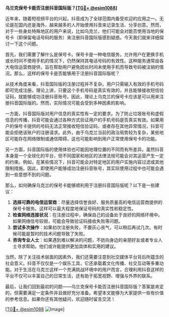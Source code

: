 **乌兰克保号卡能否注册抖音国际版？[[TG💪+ @esim1088](https://t.me/s/esim1088)]**

近年来，随着短视频平台的兴起，抖音成为了全球范围内备受欢迎的应用之一。无论是在国内还是海外，越来越多的人开始使用抖音来记录生活、分享创意。然而，对于一些身处特殊地区的用户来说，比如乌克兰，他们可能会对能否使用当地的保号卡（即保留电话号码的服务）来注册抖音国际版感到疑惑。今天我们就来详细探讨一下这个问题。

首先，我们需要了解什么是保号卡。保号卡是一种电信服务，允许用户在更换手机或长时间不使用手机的情况下，仍然保持其电话号码的有效性。这种服务通常由各大电信运营商提供，旨在帮助用户避免因长时间未使用手机而导致号码被注销的情况。那么，这样的保号卡是否能够用于注册抖音国际版呢？

从技术角度来看，抖音国际版的注册过程并不复杂。用户只需输入有效的手机号码即可完成注册。理论上讲，只要这个手机号码是真实有效的，并且能够接收短信验证码，就能够成功注册抖音账号。因此，理论上乌克兰的保号卡应该是可以用来注册抖音国际版的。然而，实际情况可能会受到多种因素的影响。

一方面，抖音国际版对用户信息的真实性有一定的要求。为了防止垃圾账号和虚假信息的传播，抖音可能会通过各种方式验证用户的手机号码是否真实有效。如果用户的保号卡提供的号码无法正常接收短信验证码，或者存在其他异常情况，抖音可能会拒绝该账户的注册请求。此外，由于乌克兰当前的政治局势较为复杂，某些地区可能存在网络限制或通信障碍，这也可能影响到用户正常使用保号卡的功能。

另一方面，抖音国际版的使用体验也可能因地理位置的不同而有所差异。虽然抖音本身是一个全球化的平台，但不同国家和地区的法律法规可能会对其运营产生一定的约束。例如，在某些情况下，抖音可能会对特定地区的用户实施内容过滤或其他限制措施。因此，即使用户能够成功注册抖音账号，其实际使用过程中也可能会遇到一些意想不到的问题。

那么，如何确保乌克兰的保号卡能够顺利用于注册抖音国际版呢？以下是一些建议：

1. **选择可靠的电信运营商**：尽量选择信誉良好、服务质量高的电信运营商提供的保号卡服务。这样可以最大程度地保证号码的真实性和稳定性。
2. **检查网络连接状况**：在注册过程中，确保自己的设备处于良好的网络环境中。如果网络信号较弱，可能会导致验证码接收失败等问题。
3. **尝试多次操作**：如果初次注册失败，不要灰心丧气，可以稍后再试几次。有时候可能是暂时的技术问题导致了失败。
4. **咨询专业人士**：如果遇到难以解决的问题，不妨向身边的亲朋好友或者专业人士寻求帮助。他们或许能提供更加具体和实用的建议。

当然，除了关注技术层面的因素外，我们还需要注意到社交媒体平台背后所蕴含的社会意义。抖音不仅仅是一个娱乐工具，它还承载着文化传播、社交互动等多重功能。对于生活在乌克兰这样一个充满挑战环境中的用户而言，合理利用抖音这样的平台不仅可以丰富自己的日常生活，还有助于拓宽视野、增强与外界的联系。

最后，让我们回到最初的问题——乌兰克保号卡能否注册抖音国际版？答案是肯定的，但需要满足一定条件并且做好充分准备。希望本文能够为大家提供一些有价值的参考信息。如果你还有其他疑问，欢迎随时留言交流！

[[TG💪+ @esim1088](https://t.me/s/esim1088) ![Image](https://i.postimg.cc/4NQfJmqS/Snipaste-2025-05-13-00-14-12.png)]